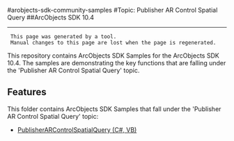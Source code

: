 #arobjects-sdk-community-samples 
#Topic: Publisher AR Control Spatial Query
##ArcObjects SDK 10.4  

----------
     This page was generated by a tool.
     Manual changes to this page are lost when the page is regenerated.

This repository contains ArcObjects SDK Samples for the ArcObjects SDK 10.4.  The samples are demonstrating the key functions that are falling under the 'Publisher AR Control Spatial Query' topic.  


## Features

This folder contains ArcObjects SDK Samples that fall under the 'Publisher AR Control Spatial Query' topic:

* [PublisherARControlSpatialQuery (C#, VB)](../../../../tree/master/Net/PublisherARControlSpatialQuery/)  


